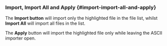 ### Import, Import All and Apply {#import-import-all-and-apply}

The **Import button** will import only the highlighted file in the file list, whilst **Import All** will import all files in the list.

The **Apply** button will import the highlighted file only while leaving the ASCII importer open.